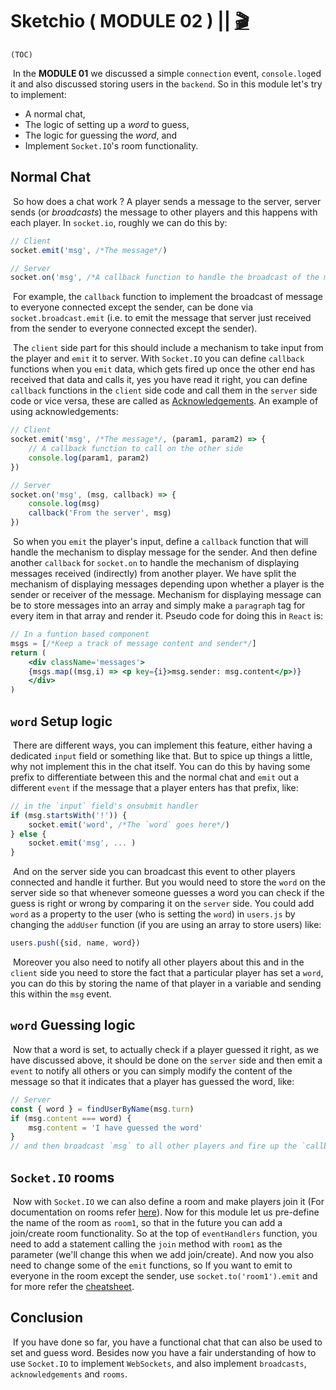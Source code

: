 # Sketchio ( MODULE  02 ) || [🎬](https://drive.google.com/file/d/19OIzHN0KT2rzYJS3_2gNlSmKk9ssdZ9Z/view?usp=sharing)

`(TOC)`

​	In the **MODULE 01** we discussed a simple `connection` event, `console.log`ed it and also discussed storing users in the `backend`. So in this module let's try to implement:

+ A normal chat,
+ The logic of setting up a _word_ to guess,
+ The logic for guessing the _word_, and
+ Implement `Socket.IO`'s room functionality.

## Normal Chat

​	So how does a chat work ? A player sends a message to the server, server sends (or _broadcasts_) the message to other players and this happens with each player. In `socket.io`, roughly we can do this by:

```javascript
// Client
socket.emit('msg', /*The message*/)

// Server
socket.on('msg', /*A callback function to handle the broadcast of the message*/)
```

​	For example, the `callback` function to implement the broadcast of message to everyone connected except the sender, can be done via `socket.broadcast.emit` (i.e. to emit the message that server just received from the sender to everyone connected except the sender).

​	The `client` side part for this should include a mechanism to take input from the player and `emit` it to server. With `Socket.IO` you can define `callback` functions when you `emit` data, which gets fired up once the other end has received that data and calls it, yes you have read it right, you can define `callback` functions in the `client` side code and call them in the `server` side code or vice versa, these are called as [Acknowledgements](https://socket.io/docs/v4/emitting-events/#acknowledgements). An example of using acknowledgements:

```javascript
// Client
socket.emit('msg', /*The message*/, (param1, param2) => {
    // A callback function to call on the other side
    console.log(param1, param2)
})

// Server
socket.on('msg', (msg, callback) => {
    console.log(msg)
    callback('From the server', msg)
})
```

​	So when you `emit` the player's input, define a `callback` function that will handle the mechanism to display message for the sender. And then define another `callback` for `socket.on` to handle the mechanism of displaying messages received (indirectly) from another player. We have split the mechanism of displaying messages depending upon whether a player is the sender or receiver of the message. Mechanism for displaying message can be to store messages into an array and simply make a `paragraph` tag for every item in that array and render it. Pseudo code for doing this in `React` is:

```jsx
// In a funtion based component
msgs = [/*Keep a track of message content and sender*/]
return (
    <div className='messages'>
    {msgs.map((msg,i) => <p key={i}>msg.sender: msg.content</p>)}
    </div>
)
```

## `word` Setup logic

​	There are different ways, you can implement this feature, either having a dedicated `input` field or something like that. But to spice up things a little, why not implement this in the chat itself. You can do this by having some prefix to differentiate between this and the normal chat and `emit` out a different `event` if the message that a player enters has that prefix, like:

```javascript
// in the `input` field's onsubmit handler
if (msg.startsWith('!')) {
    socket.emit('word', /*The `word` goes here*/)
} else {
    socket.emit('msg', ... )
}
```

​	And on the server side you can broadcast this event to other players connected and handle it further. But you would need to store the `word` on the server side so that whenever someone guesses a word you can check if the guess is right or wrong by comparing it on the `server` side. You could add `word` as a property to the user (who is setting the `word`) in `users.js` by changing the `addUser` function (if you are using an array to store users) like:

```javascript
users.push({sid, name, word})
```

​	Moreover you also need to notify all other players about this and in the `client` side you need to store the fact that a particular player has set a `word`, you can do this by storing the name of that player in a variable and sending this within the `msg` event.

## `word` Guessing logic

​	Now that a word is set, to actually check if a player guessed it right, as we have discussed above, it should be done on the `server` side and then emit a `event` to notify all others or you can simply modify the content of the message so that it indicates that a player has guessed the word, like:

```javascript
// Server
const { word } = findUserByName(msg.turn)
if (msg.content === word) {
    msg.content = 'I have guessed the word'
}
// and then broadcast `msg` to all other players and fire up the `callback` function
```

## `Socket.IO` rooms

​	Now with `Socket.IO` we can also define a room and make players join it (For documentation on rooms refer [here](https://socket.io/docs/v4/rooms/)). Now for this module let us pre-define the name of the room as `room1`, so that in the future you can add a join/create room functionality. So at the top of `eventHandlers` function, you need to add a statement calling the `join` method with `room1` as the parameter (we'll change this when we add join/create). And now you also need to change some of the `emit` functions, so If you want to emit to everyone in the room except the sender, use `socket.to('room1').emit` and for more refer the [cheatsheet](https://socket.io/docs/v4/emit-cheatsheet/).

## Conclusion

​	If you have done so far, you have a functional chat that can also be used to set and guess word. Besides now you have a fair understanding of how to use `Socket.IO` to implement `WebSockets`, and also implement `broadcasts`, `acknowledgements` and `rooms`.
